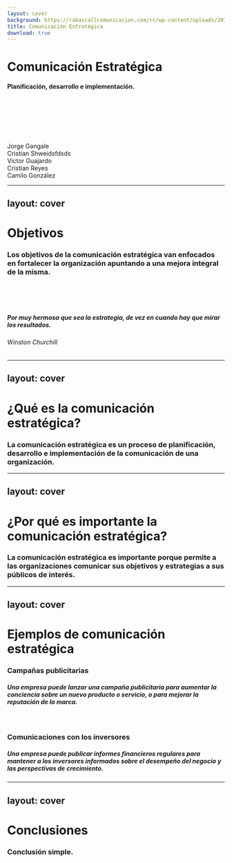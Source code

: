 ```yaml
---
layout: cover
background: https://rabascallcomunicacion.com/rc/wp-content/uploads/2018/07/rabascall-titu-servicios-comunicacionEstategica-1.jpg
title: Comunicación Estratégica
download: true
---
```


# Comunicación Estratégica
#### Planificación, desarrollo e implementación.
<br><br><br><br><br><br>
<mdi-account-circle/>
Jorge Gangale
    <br>Cristian Shweidsfdsds
    <br>Victor Guajardo
    <br>Cristian Reyes
    <br>Camilo González


---
layout: cover
---

# Objetivos

### Los objetivos de la comunicación estratégica van enfocados en fortalecer la organización apuntando a una mejora integral de la misma.
<br><br><br>

##### Por muy hermosa que sea la estrategia, de vez en cuando hay que mirar los resultados.
###### Winston Churchill

---
layout: cover
---

# ¿Qué es la comunicación estratégica?

### La comunicación estratégica es un proceso de planificación, desarrollo e implementación de la comunicación de una organización.

---
layout: cover
---

# ¿Por qué es importante la comunicación estratégica?

### La comunicación estratégica es importante porque permite a las organizaciones comunicar sus objetivos y estrategias a sus públicos de interés.

---
layout: cover
---

# Ejemplos de comunicación estratégica

### Campañas publicitarias
##### Una empresa puede lanzar una campaña publicitaria para aumentar la conciencia sobre un nuevo producto o servicio, o para mejorar la reputación de la marca.
<br>

### Comunicaciones con los inversores
##### Una empresa puede publicar informes financieros regulares para mantener a los inversores informados sobre el desempeño del negocio y las perspectivas de crecimiento.

---
layout: cover
---

# Conclusiones

### Conclusión simple.
